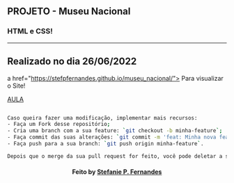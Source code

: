 
## PROJETO - Museu Nacional

### HTML e CSS!

---

Realizado no dia 26/06/2022
---

a href="https://stefpfernandes.github.io/museu_nacional/"> Para visualizar o Site! </a>

<a href="https://www.udemy.com/course/web-completo/"> AULA </a>


```bash

Caso queira fazer uma modificação, implementar mais recursos:
- Faça um Fork desse repositório; 
- Cria uma branch com a sua feature: `git checkout -b minha-feature`;
- Faça commit das suas alterações: `git commit -m 'feat: Minha nova feature'`; 
- Faça push para a sua branch: `git push origin minha-feature`.

Depois que o merge da sua pull request for feito, você pode deletar a sua branch. 

```

<h4 align="center">
   Feito  by  <a href="https://www.linkedin.com/in/stefaniepfernandes/"  target="_blank"> Stefanie P. Fernandes </a>
</h4>

 
